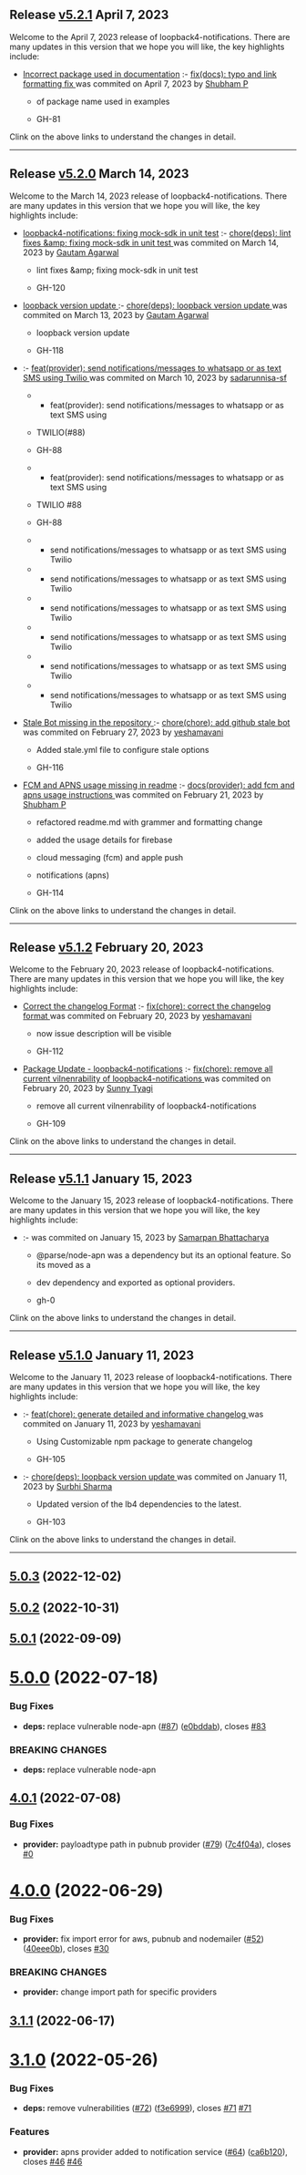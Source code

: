 ## Release [v5.2.1](https://github.com/sourcefuse/loopback4-notifications/compare/v5.2.0..v5.2.1) April 7, 2023
Welcome to the April 7, 2023 release of loopback4-notifications. There are many updates in this version that we hope you will like, the key highlights include:

  - [Incorrect package used in documentation](https://github.com/sourcefuse/loopback4-notifications/issues/81) :- [fix(docs): typo and link formatting fix ](https://github.com/sourcefuse/loopback4-notifications/commit/aa831f831613e993918b7d0e7c934f1c94c5d525) was commited on April 7, 2023 by [Shubham P](mailto:shubham.prajapat@sourcefuse.com)
    
      - of package name used in examples
      
      -  GH-81
      
  
Clink on the above links to understand the changes in detail.
  ___

## Release [v5.2.0](https://github.com/sourcefuse/loopback4-notifications/compare/v5.1.2..v5.2.0) March 14, 2023
Welcome to the March 14, 2023 release of loopback4-notifications. There are many updates in this version that we hope you will like, the key highlights include:

  - [loopback4-notifications: fixing mock-sdk in unit test](https://github.com/sourcefuse/loopback4-notifications/issues/120) :- [chore(deps): lint fixes \&amp; fixing mock-sdk in unit test ](https://github.com/sourcefuse/loopback4-notifications/commit/eb4676b1f34c4eaaded7e23c3dc9d13ed80baefe) was commited on March 14, 2023 by [Gautam Agarwal](mailto:108651274+gautam23-sf@users.noreply.github.com)
    
      - lint fixes \&amp; fixing mock-sdk in unit test
      
      -  GH-120
      
  
  - [ loopback version update ](https://github.com/sourcefuse/loopback4-notifications/issues/118) :- [chore(deps): loopback version update ](https://github.com/sourcefuse/loopback4-notifications/commit/4243224dc8d17df85c3025c68c174b83edcadd2f) was commited on March 13, 2023 by [Gautam Agarwal](mailto:108651274+gautam23-sf@users.noreply.github.com)
    
      - loopback version update
      
      -  GH-118
      
  
  - [](https://github.com/sourcefuse/loopback4-notifications/issues/) :- [feat(provider): send notifications/messages to whatsapp or as text SMS using Twilio ](https://github.com/sourcefuse/loopback4-notifications/commit/f9d979992ae9ab2951a0a77bb94e281c2378b1af) was commited on March 10, 2023 by [sadarunnisa-sf](mailto:109595269+sadarunnisa-sf@users.noreply.github.com)
    
      - * feat(provider): send notifications/messages to whatsapp or as text SMS using
      
      - TWILIO(#88)
      
      -  GH-88
      
      - * feat(provider): send notifications/messages to whatsapp or as text SMS using
      
      - TWILIO #88
      
      -  GH-88
      
      - * send notifications/messages to whatsapp or as text SMS using Twilio
      
      - * send notifications/messages to whatsapp or as text SMS using Twilio
      
      - * send notifications/messages to whatsapp or as text SMS using Twilio
      
      - * send notifications/messages to whatsapp or as text SMS using Twilio
      
      - * send notifications/messages to whatsapp or as text SMS using Twilio
      
      - * send notifications/messages to whatsapp or as text SMS using Twilio
      
  
  - [Stale Bot missing in the repository ](https://github.com/sourcefuse/loopback4-notifications/issues/116) :- [chore(chore): add github stale bot ](https://github.com/sourcefuse/loopback4-notifications/commit/6f035a6999d222f2e65ce8f66f51c0e603f66f7e) was commited on February 27, 2023 by [yeshamavani](mailto:83634146+yeshamavani@users.noreply.github.com)
    
      - Added stale.yml file to configure stale options
      
      -  GH-116
      
  
  - [FCM and APNS usage missing in readme](https://github.com/sourcefuse/loopback4-notifications/issues/114) :- [docs(provider): add fcm and apns usage instructions ](https://github.com/sourcefuse/loopback4-notifications/commit/a1e07348f214eeb3fbe200e94310d7e45e2aa7d2) was commited on February 21, 2023 by [Shubham P](mailto:shubham.prajapat@sourcefuse.com)
    
      - refactored readme.md with grammer and formatting change
      
      - added the usage details for firebase
      
      - cloud messaging (fcm) and apple push
      
      - notifications (apns)
      
      -  GH-114
      
  
Clink on the above links to understand the changes in detail.
  ___

## Release [v5.1.2](https://github.com/sourcefuse/loopback4-notifications/compare/v5.1.1..v5.1.2) February 20, 2023
Welcome to the February 20, 2023 release of loopback4-notifications. There are many updates in this version that we hope you will like, the key highlights include:

  - [Correct the changelog Format](https://github.com/sourcefuse/loopback4-notifications/issues/112) :- [fix(chore): correct the changelog format ](https://github.com/sourcefuse/loopback4-notifications/commit/d88787dfcd3b55d4d547d36449b39b20fcff9190) was commited on February 20, 2023 by [yeshamavani](mailto:83634146+yeshamavani@users.noreply.github.com)
    
      - now issue description will be visible
      
      -  GH-112
      
  
  - [Package Update - loopback4-notifications](https://github.com/sourcefuse/loopback4-notifications/issues/109) :- [fix(chore): remove all current vilnenrability of loopback4-notifications ](https://github.com/sourcefuse/loopback4-notifications/commit/4ee18e991cbd2fccf544057ed436c7fef4fb6970) was commited on February 20, 2023 by [Sunny Tyagi](mailto:107617248+Tyagi-Sunny@users.noreply.github.com)
    
      - remove all current vilnenrability of loopback4-notifications
      
      -  GH-109
      
  
Clink on the above links to understand the changes in detail.
  ___

## Release [v5.1.1](https://github.com/sourcefuse/loopback4-notifications/compare/v5.1.0..v5.1.1) January 15, 2023
Welcome to the January 15, 2023 release of loopback4-notifications. There are many updates in this version that we hope you will like, the key highlights include:

  - [](https://github.com/sourcefuse/loopback4-notifications/issues/) :- [](https://github.com/sourcefuse/loopback4-notifications/commit/c349d904ce8347ed9eb242ef9eda95ef0098a7d3) was commited on January 15, 2023 by [Samarpan  Bhattacharya](mailto:samarpan.bhattacharya@Samarpans-MacBook-Air.local)
    
      - @parse/node-apn was a dependency but its an optional feature. So its moved as a
      
      - dev dependency and exported as optional providers.
      
      - gh-0
      
  
Clink on the above links to understand the changes in detail.
  ___

## Release [v5.1.0](https://github.com/sourcefuse/loopback4-notifications/compare/v5.0.3..v5.1.0) January 11, 2023
Welcome to the January 11, 2023 release of loopback4-notifications. There are many updates in this version that we hope you will like, the key highlights include:

  - [](https://github.com/sourcefuse/loopback4-notifications/issues/-105) :- [feat(chore): generate detailed and informative changelog ](https://github.com/sourcefuse/loopback4-notifications/commit/c6bfb98e3b41d34146d3f3b6c1e979582e468c6a) was commited on January 11, 2023 by [yeshamavani](mailto:83634146+yeshamavani@users.noreply.github.com)
    
      - Using Customizable npm package to generate changelog
      
      -  GH-105
      
  
  - [](https://github.com/sourcefuse/loopback4-notifications/issues/-103) :- [chore(deps): loopback version update ](https://github.com/sourcefuse/loopback4-notifications/commit/8d0736e4a07f06729e65cc982226c9c5a11b4530) was commited on January 11, 2023 by [Surbhi Sharma](mailto:98279679+Surbhi-sharma1@users.noreply.github.com)
    
      - Updated version of the lb4 dependencies to the latest.
      
      -  GH-103
      
  
Clink on the above links to understand the changes in detail.
  ___

## [5.0.3](https://github.com/sourcefuse/loopback4-notifications/compare/v5.0.2...v5.0.3) (2022-12-02)

## [5.0.2](https://github.com/sourcefuse/loopback4-notifications/compare/v5.0.1...v5.0.2) (2022-10-31)

## [5.0.1](https://github.com/sourcefuse/loopback4-notifications/compare/v5.0.0...v5.0.1) (2022-09-09)

# [5.0.0](https://github.com/sourcefuse/loopback4-notifications/compare/v4.0.1...v5.0.0) (2022-07-18)


### Bug Fixes

* **deps:** replace vulnerable node-apn ([#87](https://github.com/sourcefuse/loopback4-notifications/issues/87)) ([e0bddab](https://github.com/sourcefuse/loopback4-notifications/commit/e0bddab344b9bc681b5c30eeaba31e4ca94ed107)), closes [#83](https://github.com/sourcefuse/loopback4-notifications/issues/83)


### BREAKING CHANGES

* **deps:** replace vulnerable node-apn

## [4.0.1](https://github.com/sourcefuse/loopback4-notifications/compare/v4.0.0...v4.0.1) (2022-07-08)


### Bug Fixes

* **provider:** payloadtype path in pubnub provider ([#79](https://github.com/sourcefuse/loopback4-notifications/issues/79)) ([7c4f04a](https://github.com/sourcefuse/loopback4-notifications/commit/7c4f04a750a4b0de276de313e75cb414e5955ea4)), closes [#0](https://github.com/sourcefuse/loopback4-notifications/issues/0)

# [4.0.0](https://github.com/sourcefuse/loopback4-notifications/compare/v3.1.1...v4.0.0) (2022-06-29)


### Bug Fixes

* **provider:** fix import error for aws, pubnub and nodemailer ([#52](https://github.com/sourcefuse/loopback4-notifications/issues/52)) ([40eee0b](https://github.com/sourcefuse/loopback4-notifications/commit/40eee0b85a59e0c3f3b39db8d9e724f644d41967)), closes [#30](https://github.com/sourcefuse/loopback4-notifications/issues/30)


### BREAKING CHANGES

* **provider:** change import path for specific providers

## [3.1.1](https://github.com/sourcefuse/loopback4-notifications/compare/v3.1.0...v3.1.1) (2022-06-17)

# [3.1.0](https://github.com/sourcefuse/loopback4-notifications/compare/v3.0.4...v3.1.0) (2022-05-26)


### Bug Fixes

* **deps:** remove vulnerabilities ([#72](https://github.com/sourcefuse/loopback4-notifications/issues/72)) ([f3e6999](https://github.com/sourcefuse/loopback4-notifications/commit/f3e6999ae615f41fbb11522c3857bc7eb5f00241)), closes [#71](https://github.com/sourcefuse/loopback4-notifications/issues/71) [#71](https://github.com/sourcefuse/loopback4-notifications/issues/71)


### Features

* **provider:** apns provider added to notification service ([#64](https://github.com/sourcefuse/loopback4-notifications/issues/64)) ([ca6b120](https://github.com/sourcefuse/loopback4-notifications/commit/ca6b120d754827e89ec5dacc4e9905338312b7e7)), closes [#46](https://github.com/sourcefuse/loopback4-notifications/issues/46) [#46](https://github.com/sourcefuse/loopback4-notifications/issues/46)